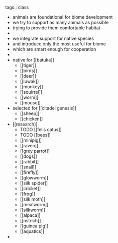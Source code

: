 tags:: class

- animals are foundational for biome development
- we try to support as many animals as possible
- trying to provide them comfortable habitat
-
- we integrate support for native species
- and introduce only the most useful for biome
- which are smart enough for cooperation
-
- native for [[batuka]]
	- [[tiger]]
	- [[birds]]
	- [[deer]]
	- [[luwak]]
	- [[monkey]]
	- [[squirrel]]
	- [[worm]]
	- [[mouse]]
- selected for [[citadel genesis]]
	- [[sheep]]
	- [[chicken]]
- [[research]]
	- TODO [[felis catus]]
	- TODO [[bees]]
	- [[minipig]]
	- [[raven]]
	- [[grey parrot]]
	- [[dogs]]
	- [[rabbit]]
	- [[snail]]
	- [[firefly]]
	- [[glowworm]]
	- [[silk spider]]
	- [[cricket]]
	- [[frog]]
	- [[silk moth]]
	- [[mealworm]]
	- [[silkworm]]
	- [[alpaca]]
	- [[ostrich]]
	- [[guinea pig]]
	- [[aquatics]]
-